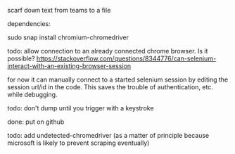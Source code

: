scarf down text from teams to a file

dependencies:

sudo snap install chromium-chromedriver

todo:
allow connection to an already connected chrome browser. Is it possible?
https://stackoverflow.com/questions/8344776/can-selenium-interact-with-an-existing-browser-session

for now it can manually connect to a started selenium session by editing the session url/id in the code.
This saves the trouble of authentication, etc. while debugging.

todo:
don't dump until you trigger with a keystroke

done: put on github

todo: add undetected-chromedriver (as a matter of principle because microsoft is likely to prevent scraping eventually)
